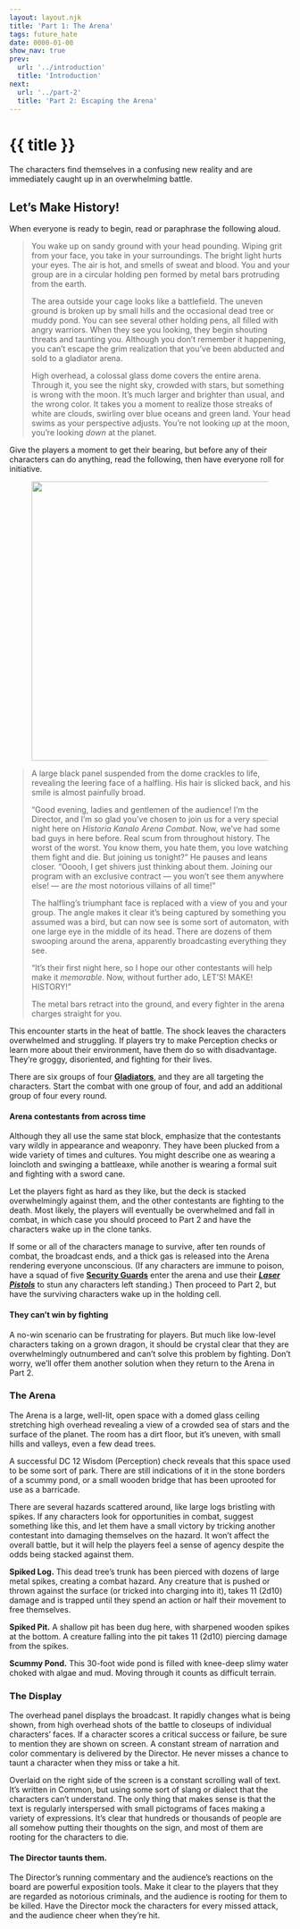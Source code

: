 ```yaml
---
layout: layout.njk
title: 'Part 1: The Arena'
tags: future_hate
date: 0000-01-00
show_nav: true
prev:
  url: '../introduction'
  title: 'Introduction'
next:
  url: '../part-2'
  title: 'Part 2: Escaping the Arena'
---
```


# {{ title }}

The characters find themselves in a confusing new reality and are immediately caught up in an overwhelming battle.

<section class="columns">

## Let’s Make History!

When everyone is ready to begin, read or paraphrase the following aloud.

> You wake up on sandy ground with your head pounding. Wiping grit from your face, you take in your surroundings. The bright light hurts your eyes. The air is hot, and smells of sweat and blood. You and your group are in a circular holding pen formed by metal bars protruding from the earth.
>
> The area outside your cage looks like a battlefield. The uneven ground is broken up by small hills and the occasional dead tree or muddy pond. You can see several other holding pens, all filled with angry warriors. When they see you looking, they begin shouting threats and taunting you. Although you don’t remember it happening, you can’t escape the grim realization that you’ve been abducted and sold to a gladiator arena.
>
> High overhead, a colossal glass dome covers the entire arena. Through it, you see the night sky, crowded with stars, but something is wrong with the moon. It’s much larger and brighter than usual, and the wrong color. It takes you a moment to realize those streaks of white are clouds, swirling over blue oceans and green land. Your head swims as your perspective adjusts. You’re not looking _up_ at the moon, you’re looking _down_ at the planet.

Give the players a moment to get their bearing, but before any of their characters can do anything, read the following, then have everyone roll for initiative.

<figure class="compendium-image-right npc-portrait">
  <div class="npc-portrait__inner">
    <img
      alt=""
      sizes="(min-width: 21em) 325px, 100vw"
      src="/images/the-future-hates-you/director@1000.webp"
      srcset="
        /images/the-future-hates-you/director@500.webp 500w,
        /images/the-future-hates-you/director@1000.webp 1000w"
      width="500"
      height="500"
      />
  </div>
</figure>

> A large black panel suspended from the dome crackles to life, revealing the leering face of a halfling. His hair is slicked back, and his smile is almost painfully broad.
>
> “Good evening, ladies and gentlemen of the audience! I’m the Director, and I’m so glad you’ve chosen to join us for a very special night here on _Historia Kanalo Arena Combat_. Now, we’ve had some bad guys in here before. Real scum from throughout history. The worst of the worst. You know them, you hate them, you love watching them fight and die. But joining us tonight?” He pauses and leans closer. “Ooooh, I get shivers just thinking about them. Joining our program with an exclusive contract — you won’t see them anywhere else! — are _the_ most notorious villains of all time!”
>
> The halfling’s triumphant face is replaced with a view of you and your group. The angle makes it clear it’s being captured by something you assumed was a bird, but can now see is some sort of automaton, with one large eye in the middle of its head. There are dozens of them swooping around the arena, apparently broadcasting everything they see.
>
> “It’s their first night here, so I hope our other contestants will help make it _memorable_. Now, without further ado, LET’S! MAKE! HISTORY!”
>
> The metal bars retract into the ground, and every fighter in the arena charges straight for you.

This encounter starts in the heat of battle. The shock leaves the characters overwhelmed and struggling. If players try to make Perception checks or learn more about their environment, have them do so with disadvantage. They’re groggy, disoriented, and fighting for their lives.

There are six groups of four [**Gladiators**](../appendix-npcs/#gladiator), and they are all targeting the characters. Start the combat with one group of four, and add an additional group of four every round.

<aside class="text--rules-sidebar">

#### Arena contestants from across time

Although they all use the same stat block, emphasize that the contestants vary wildly in appearance and weaponry. They have been plucked from a wide variety of times and cultures. You might describe one as wearing a loincloth and swinging a battleaxe, while another is wearing a formal suit and fighting with a sword cane.

</aside>

<div class="column-break"></div>

Let the players fight as hard as they like, but the deck is stacked overwhelmingly against them, and the other contestants are fighting to the death. Most likely, the players will eventually be overwhelmed and fall in combat, in which case you should proceed to Part 2 and have the characters wake up in the clone tanks.

If some or all of the characters manage to survive, after ten rounds of combat, the broadcast ends, and a thick gas is released into the Arena rendering everyone unconscious. (If any characters are immune to poison, have a squad of five [**Security Guards**](../appendix-npcs/#security-guard) enter the arena and use their [**_Laser Pistols_**](../appendix-magic-items/#laser-weapon) to stun any characters left standing.) Then proceed to Part 2, but have the surviving characters wake up in the holding cell.

<aside class="text--rules-sidebar">

#### They can’t win by fighting

A no-win scenario can be frustrating for players. But much like low-level characters taking on a grown dragon, it should be crystal clear that they are overwhelmingly outnumbered and can’t solve this problem by fighting. Don’t worry, we’ll offer them another solution when they return to the Arena in Part 2.

</aside>

### The Arena

The Arena is a large, well-lit, open space with a domed glass ceiling stretching high overhead revealing a view of a crowded sea of stars and the surface of the planet. The room has a dirt floor, but it’s uneven, with small hills and valleys, even a few dead trees.

A successful DC 12 Wisdom (Perception) check reveals that this space used to be some sort of park. There are still indications of it in the stone borders of a scummy pond, or a small wooden bridge that has been uprooted for use as a barricade.

There are several hazards scattered around, like large logs bristling with spikes. If any characters look for opportunities in combat, suggest something like this, and let them have a small victory by tricking another contestant into damaging themselves on the hazard. It won’t affect the overall battle, but it will help the players feel a sense of agency despite the odds being stacked against them.

**Spiked Log.** This dead tree’s trunk has been pierced with dozens of large metal spikes, creating a combat hazard. Any creature that is pushed or thrown against the surface (or tricked into charging into it), takes 11 (2d10) damage and is trapped until they spend an action or half their movement to free themselves.

**Spiked Pit.** A shallow pit has been dug here, with sharpened wooden spikes at the bottom. A creature falling into the pit takes 11 (2d10) piercing damage from the spikes.

**Scummy Pond.** This 30-foot wide pond is filled with knee-deep slimy water choked with algae and mud. Moving through it counts as difficult terrain.

### The Display

The overhead panel displays the broadcast. It rapidly changes what is being shown, from high overhead shots of the battle to closeups of individual characters’ faces. If a character scores a critical success or failure, be sure to mention they are shown on screen. A constant stream of narration and color commentary is delivered by the Director. He never misses a chance to taunt a character when they miss or take a hit.

Overlaid on the right side of the screen is a constant scrolling wall of text. It’s written in Common, but using some sort of slang or dialect that the characters can’t understand. The only thing that makes sense is that the text is regularly interspersed with small pictograms of faces making a variety of expressions. It’s clear that hundreds or thousands of people are all somehow putting their thoughts on the sign, and most of them are rooting for the characters to die.

<aside class="text--rules-sidebar">

#### The Director taunts them.

The Director’s running commentary and the audience’s reactions on the board are powerful exposition tools. Make it clear to the players that they are regarded as notorious criminals, and the audience is rooting for them to be killed. Have the Director mock the characters for every missed attack, and the audience cheer when they’re hit.

</aside>

</section>

